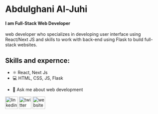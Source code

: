 # Abdulghani Al-Juhi
#### I am Full-Stack Web Developer
web developer who specializes in developing user interface using React/Next JS and skills to work with back-end using Flask to build full-stack websites.

## Skills and expernce:
* ⚛️ React, Next Js
* 💻 HTML, CSS, JS, Flask



- 💬 Ask me about web development 


[<img src='https://cdn.jsdelivr.net/npm/simple-icons@3.0.1/icons/linkedin.svg' alt='linkedin' height='40'>](https://www.linkedin.com/in/https://www.linkedin.com/in/abdulghani-aljuhi//)  [<img src='https://cdn.jsdelivr.net/npm/simple-icons@3.0.1/icons/twitter.svg' alt='twitter' height='40'>](https://twitter.com/https://twitter.com/abdulghani_18)  [<img src='https://cdn.jsdelivr.net/npm/simple-icons@3.0.1/icons/icloud.svg' alt='website' height='40'>](https://portfolio-abdulghanialjuhi.vercel.app)  

